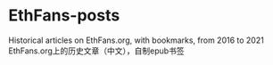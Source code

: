 # EthFans-posts
Historical articles on EthFans.org, with bookmarks, from 2016 to 2021
EthFans.org上的历史文章（中文），自制epub书签
